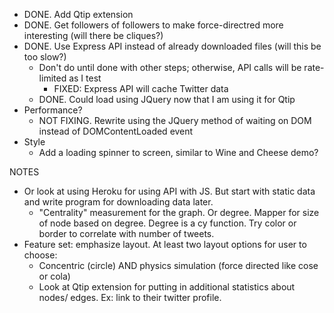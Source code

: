 - DONE. Add Qtip extension
- DONE. Get followers of followers to make force-directred more interesting (will there be cliques?)
- DONE. Use Express API instead of already downloaded files (will this be too slow?)
  - Don't do until done with other steps; otherwise, API calls will be rate-limited as I test
    - FIXED: Express API will cache Twitter data
  - DONE. Could load using JQuery now that I am using it for Qtip
- Performance?
  - NOT FIXING. Rewrite using the JQuery method of waiting on DOM instead of DOMContentLoaded event
- Style
  - Add a loading spinner to screen, similar to Wine and Cheese demo?


NOTES
- Or look at using Heroku for using API with JS. But start with static data and write program for downloading data later.
  - "Centrality" measurement for the graph. Or degree. Mapper for size of node based on degree. Degree is a cy function. Try color or border to correlate with number of tweets.
- Feature set: emphasize layout. At least two layout options for user to choose:
  - Concentric (circle) AND physics simulation (force directed like cose or cola)
  - Look at Qtip extension for putting in additional statistics about nodes/ edges. Ex: link to their twitter profile.
